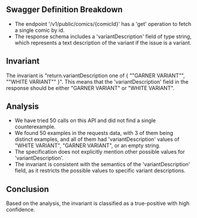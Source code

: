 ## Swagger Definition Breakdown
- The endpoint '/v1/public/comics/{comicId}' has a 'get' operation to fetch a single comic by id.
- The response schema includes a 'variantDescription' field of type string, which represents a text description of the variant if the issue is a variant.

## Invariant
The invariant is "return.variantDescription one of { ""GARNER VARIANT"", ""WHITE VARIANT"" }". This means that the 'variantDescription' field in the response should be either "GARNER VARIANT" or "WHITE VARIANT".

## Analysis
- We have tried 50 calls on this API and did not find a single counterexample.
- We found 50 examples in the requests data, with 3 of them being distinct examples, and all of them had 'variantDescription' values of "WHITE VARIANT", "GARNER VARIANT", or an empty string.
- The specification does not explicitly mention other possible values for 'variantDescription'.
- The invariant is consistent with the semantics of the 'variantDescription' field, as it restricts the possible values to specific variant descriptions.

## Conclusion
Based on the analysis, the invariant is classified as a true-positive with high confidence.
